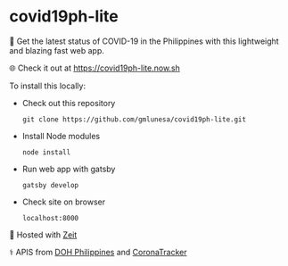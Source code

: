 # covid19ph-lite

💉 Get the latest status of COVID-19 in the Philippines with this lightweight and blazing fast web app.

🌐 Check it out at https://covid19ph-lite.now.sh

To install this locally:

* Check out this repository

  `git clone https://github.com/gmlunesa/covid19ph-lite.git`

* Install Node modules

  `node install`

* Run web app with gatsby

  `gatsby develop`

* Check site on browser

  `localhost:8000`

🔺 Hosted with [Zeit](https://zeit.co)

⚕️ APIS from [DOH Philippines](https://ncovtracker.doh.gov.ph/) and [CoronaTracker](https://coronatracker.com/)